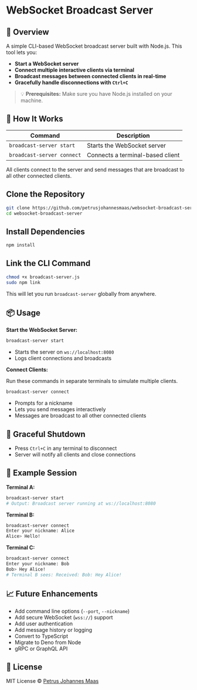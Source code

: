 # WebSocket Broadcast Server

## 📡 Overview

A simple CLI-based WebSocket broadcast server built with Node.js. This tool lets you:

* **Start a WebSocket server**
* **Connect multiple interactive clients via terminal**
* **Broadcast messages between connected clients in real-time**
* **Gracefully handle disconnections with `Ctrl+C`**

> 💡 **Prerequisites:** Make sure you have Node.js installed on your machine.

## 🧠 How It Works

| Command                    | Description                      |
| -------------------------- | -------------------------------- |
| `broadcast-server start`   | Starts the WebSocket server      |
| `broadcast-server connect` | Connects a terminal-based client |

All clients connect to the server and send messages that are broadcast to all other connected clients.

## Clone the Repository

```bash
git clone https://github.com/petrusjohannesmaas/websocket-broadcast-server
cd websocket-broadcast-server
```

## Install Dependencies

```bash
npm install
```

## Link the CLI Command

```bash
chmod +x broadcast-server.js
sudo npm link
```

This will let you run `broadcast-server` globally from anywhere.

## 📦 Usage

**Start the WebSocket Server:**

```bash
broadcast-server start
```

* Starts the server on `ws://localhost:8080`
* Logs client connections and broadcasts

**Connect Clients:**

Run these commands in separate terminals to simulate multiple clients.

```bash
broadcast-server connect
```

* Prompts for a nickname
* Lets you send messages interactively
* Messages are broadcast to all other connected clients

## 🛑 Graceful Shutdown

* Press `Ctrl+C` in any terminal to disconnect
* Server will notify all clients and close connections

## 🧪 Example Session

**Terminal A:**

```bash
broadcast-server start
# Output: Broadcast server running at ws://localhost:8080
```

**Terminal B:**

```bash
broadcast-server connect
Enter your nickname: Alice
Alice> Hello!
```

**Terminal C:**

```bash
broadcast-server connect
Enter your nickname: Bob
Bob> Hey Alice!
# Terminal B sees: Received: Bob: Hey Alice!
```

## 📈 Future Enhancements

* Add command line options (`--port`, `--nickname`)
* Add secure WebSocket (`wss://`) support
* Add user authentication
* Add message history or logging
* Convert to TypeScript
* Migrate to Deno from Node
* gRPC or GraphQL API

## 📄 License

MIT License © [Petrus Johannes Maas](https://github.com/petrusjohannesmaas)
